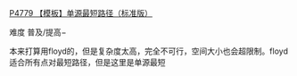 [P4779 【模板】单源最短路径（标准版）](https://www.luogu.com.cn/problem/P4779)

难度
普及/提高−

本来打算用floyd的，但是复杂度太高，完全不可行，空间大小也会超限制。floyd适合所有点对最短路径，但是这里是单源最短